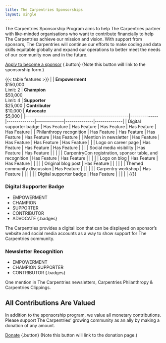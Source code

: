 ```yaml
---
title: The Carpentries Sponsorships
layout: single
---
```


The Carpentries Sponsorship Program aims to help The Carpentries partner with like-minded organisations who want to contribute financially to help The Carpentries achieve our mission and vision.
With support from sponsors, The Carpentries will continue our efforts to make coding and data skills equitable globally and expand our operations to better meet the needs of our community now and in the future.


[Apply to become a sponsor](#)
{.button} 
(Note this button will link to the sponsorship form.)

{{< table features >}}
|    | **Empowerment** <br> $150,000 <br>Limit: 2                    | **Champion** <br> $50,000 <br> Limit: 4 | **Supporter** <br> $25,000 | **Contributer** <br> $10,000 | **Advocate** <br> $5,000 |
|----------------------------------------------------|--------------|--------------|--------------|--------------|--------------|
| Digital supporter badge                            | Has Feature  | Has Feature  | Has Feature  | Has Feature  | Has Feature  |
| Philanthropy recognition                           | Has Feature  | Has Feature  | Has Feature  | Has Feature  | Has Feature  |
| Mention in newsletter                              | Has Feature  | Has Feature  | Has Feature  | Has Feature  |              |
| Logo on career page                                | Has Feature  | Has Feature  | Has Feature  |              |              |
| Social media visibility                            | Has Feature  | Has Feature  |              |              |              |
| CarpentryCon registration, sponsor table, and recognition | Has Feature  | Has Feature  |              |              |              |
| Logo on blog                                       | Has Feature  | Has Feature  |              |              |              |
| Original blog post                                 | Has Feature  |              |              |              |              |
| Themed community discussion                        | Has Feature  |              |              |              |              |
| Carpentry workshop                                 | Has Feature  |              |              |              |              |
| Digital supporter badge                            | Has Feature  |              |              |              |              |
{{</table>}}


### Digital Supporter Badge

- EMPOWERMENT
- CHAMPION
- SUPPORTER
- CONTRIBUTOR
- ADVOCATE
{.badges}

The Carpentries provides a digital icon that can be displayed on sponsor’s website and social media accounts as a way to show support for The Carpentries community.

### Newsletter Recognition

- EMPOWERMENT
- CHAMPION SUPPORTER
- CONTRIBUTOR
{.badges}

One mention in The Carpentries newsletters, Carpentries Philanthropy & Carpentries Clippings.

## All Contributions Are Valued

In addition to the sponsorship program, we value all monetary contributions. Please support The Carpentries’ growing community as an ally by making a donation of any amount.

[Donate](#)
{.button} 
(Note this button will link to the donation page.)

